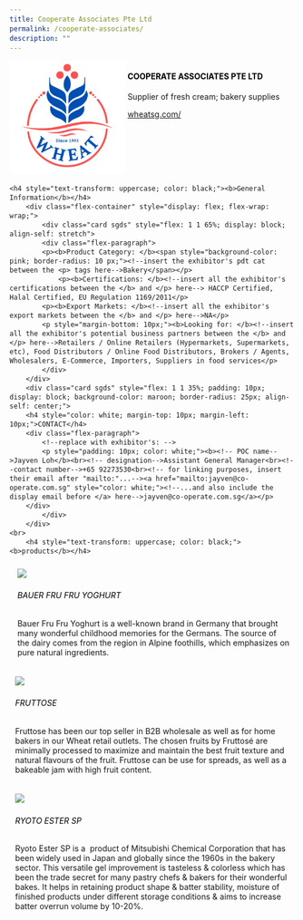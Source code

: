 ```yaml
---
title: Cooperate Associates Pte Ltd
permalink: /cooperate-associates/
description: ""
---
```

<div class="flex-paragraph">
		<!--hi there! this is a comment and will provide you with instructional guides-->
		<!--insert booth number here!-->
		<p style="text-transform: uppercase"></p></div>
			<div class="flex-container" style="display: flex; flex-wrap: wrap;">
				<!--insert DOWNLOAD link of company logo between the " marks!-->
			<div class="card sgds" style="flex: 1 1 40%; display: block;"><img src="/images/cooperate.png"></div>
	<div class="card-sgds" style="flex: 1 1 58%; display: block; margin-left: 3px">
		<h4 style="text-transform: uppercase; color: black;"><!--insert the exhibitor's name between the <b> tags here--><b>Cooperate Associates Pte Ltd</b></h4><!--insert the exhibitor's description between the <p> tags here-->
		<p>Supplier of fresh cream; bakery supplies</p>
		<!--insert the exhibitor's website link, making sure there is "https:// www." present please. make sure the entire https link goes in between the " marks-->
		<p><a href="https://wheatsg.com/" target="_blank"><!--insert the www website link here (no need for https)-->wheatsg.com/</a></p>
	</div>
</div>



	<h4 style="text-transform: uppercase; color: black;"><b>General Information</b></h4>
		<div class="flex-container" style="display: flex; flex-wrap: wrap;">
			<div class="card sgds" style="flex: 1 1 65%; display: block; align-self: stretch">
			<div class="flex-paragraph">
			<p><b>Product Category: </b><span style="background-color: pink; border-radius: 10 px;"><!--insert the exhibitor's pdt cat between the <p> tags here-->Bakery</span></p> 
				<p><b>Certifications: </b><!--insert all the exhibitor's certifications between the </b> and </p> here--> HACCP Certified, Halal Certified, EU Regulation 1169/2011</p>
			<p><b>Export Markets: </b><!--insert all the exhibitor's export markets between the </b> and </p> here-->NA</p>
			<p style="margin-bottom: 10px;"><b>Looking for: </b><!--insert all the exhibitor's potential business partners between the </b> and </p> here-->Retailers / Online Retailers (Hypermarkets, Supermarkets, etc), Food Distributors / Online Food Distributors, Brokers / Agents, Wholesalers, E-Commerce, Importers, Suppliers in food services</p>
			</div>
		</div>
		<div class="card sgds" style="flex: 1 1 35%; padding: 10px; display: block; background-color: maroon; border-radius: 25px; align-self: center;">
		<h4 style="color: white; margin-top: 10px; margin-left: 10px;">CONTACT</h4>
		<div class="flex-paragraph">
			<!--replace with exhibitor's: -->
			<p style="padding: 10px; color: white;"><b><!-- POC name-->Jayven Loh</b><br><!-- designation-->Assistant General Manager<br><!--contact number-->+65 92273530<br><!-- for linking purposes, insert their email after "mailto:"...--><a href="mailto:jayven@co-operate.com.sg" style="color: white;"><!--...and also include the display email before </a> here-->jayven@co-operate.com.sg</a></p>
		</div>
			</div>
		</div>
	<br>
		<h4 style="text-transform: uppercase; color: black;"><b>products</b></h4>
<div style="display: flex; flex-wrap: wrap;">
&nbsp; <div class="card sgds" style="flex: 1 1 47%; margin: 10px; display: block;"><!--insert the exhibitor's DOWNLOAD image for product between the " marks here-->
	<div class="flex-image" style="display: block;"><img src="https://drive.google.com/uc?id=16LQ7h30C18ScDmlTPYVGXcbyKeDmrsdm&amp;export=download"></div>
	<div class="flex-paragraph">
		<h6 style="text-transform: uppercase; color: black;"><!--insert product name before </h6> and product description after <p>-->Bauer Fru Fru Yoghurt</h6>
		<p>Bauer Fru Fru Yoghurt is a well-known brand in Germany that brought many wonderful childhood memories for the Germans. The source of the dairy comes from the region in Alpine foothills, which emphasizes on pure natural ingredients.</p></div>
	</div>
		<div class="card sgds" style="flex: 1 1 47%; margin: 10px; display: block;">
		<div class="flex-image" style="display: block;"><img src="https://drive.google.com/uc?id=1rfU4UTRhoifkNVkP9HjUhI9y6KL2S9gw&amp;export=download"></div>
	<div class="flex-paragraph">
		<h6 style="text-transform: uppercase; color: black;">  
Fruttose</h6>
		<p>Fruttose has been our top seller in B2B wholesale as well as for home bakers in our Wheat retail outlets. The chosen fruits by Fruttosé are minimally processed to maximize and maintain the best fruit texture and natural flavours of the fruit. Fruttose can be use for spreads, as well as a bakeable jam with high fruit content.</p></div>
	</div>
		<div class="card sgds" style="flex: 1 1 47%; margin: 10px; display: block;">
		<div class="flex-image" style="display: block;"><img src="https://drive.google.com/uc?id=1tw-fMunxaamgvhrVCo8BQqwaGXsE5xiM&amp;export=download"></div>
	<div class="flex-paragraph">
		<h6 style="text-transform: uppercase; color: black;">Ryoto Ester SP</h6>
		<p>Ryoto Ester SP is a &nbsp;product of Mitsubishi Chemical Corporation that has been widely used in Japan and globally since the 1960s in the bakery sector. This versatile gel improvement is tasteless &amp; colorless which has been the trade secret for many pastry chefs &amp; bakers for their wonderful bakes. It helps in retaining product shape &amp; batter stability, moisture of finished products under different storage conditions &amp; aims to increase batter overrun volume by 10-20%.</p></div>
		</div>
	</div>